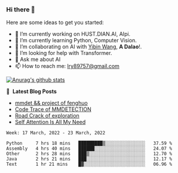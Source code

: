 ### Hi there 👋

<!--
**LRY89757/LRY89757** is a ✨ _special_ ✨ repository because its `README.md` (this file) appears on your GitHub profile.
-->
Here are some ideas to get you started:

- 🔭 I’m currently working on HUST.DIAN.AI, AIpi.
- 🌱 I’m currently learning Python, Computer Vision.
- 👯 I’m collaborating on AI with [Yibin Wang](https://github.com/flyleeee), **A Dalao**!.
- 🤔 I’m looking for help with Transformer.
- 💬 Ask me about AI
- 📫 How to reach me: lry89757@gmail.com
<!-- - 😄 Pronouns: ... -->
<!-- - ⚡ Fun fact: ... -->

[![Anurag's github stats](https://github-readme-stats.vercel.app/api?username=LRY89757)](https://github.com/anuraghazra/github-readme-stats)

📕 &nbsp;**Latest Blog Posts**
<!-- BLOG-POST-LIST:START -->
- [mmdet && project of fenghuo](https://lry89757.github.io/2021/11/09/mmdet-project-of-fenghuo/)
- [Code Trace of MMDETECTION](https://lry89757.github.io/2021/10/16/code-trace-of-mmdetection/)
- [Road Crack of exploration](https://lry89757.github.io/2021/10/04/lu-mian-lie-feng-shu-ju-ji-diao-yan/)
- [Self Attention Is All My Need](https://lry89757.github.io/2021/10/13/self-attention-is-all-my-need/)
<!-- - [God Mode in browsers: document.designMode = "on"](https://dev.to/gautamkrishnar/god-mode-in-browsers-document-designmode-on-2pmo) -->
<!-- BLOG-POST-LIST:END -->

<!--START_SECTION:waka-->
```text
Week: 17 March, 2022 - 23 March, 2022

Python     7 hrs 18 mins   █████████▒░░░░░░░░░░░░░░░   37.59 % 
Assembly   4 hrs 40 mins   ██████░░░░░░░░░░░░░░░░░░░   24.07 % 
Other      2 hrs 28 mins   ███▒░░░░░░░░░░░░░░░░░░░░░   12.70 % 
Java       2 hrs 21 mins   ███░░░░░░░░░░░░░░░░░░░░░░   12.17 % 
Text       1 hr 21 mins    █▓░░░░░░░░░░░░░░░░░░░░░░░   06.96 % 
```
<!--END_SECTION:waka-->

